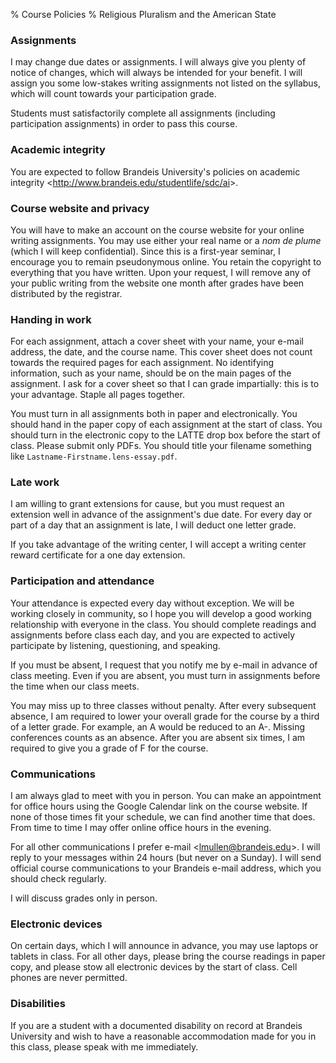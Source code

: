 % Course Policies
% Religious Pluralism and the American State

### Assignments

I may change due dates or assignments. I will always give you plenty of
notice of changes, which will always be intended for your benefit. I
will assign you some low-stakes writing assignments not listed on the
syllabus, which will count towards your participation grade.

Students must satisfactorily complete all assignments (including
participation assignments) in order to pass this course.

### Academic integrity

You are expected to follow Brandeis University's policies on academic
integrity <<http://www.brandeis.edu/studentlife/sdc/ai>\>.

### Course website and privacy

You will have to make an account on the course website for your online
writing assignments. You may use either your real name or a *nom de
plume* (which I will keep confidential). Since this is a first-year
seminar, I encourage you to remain pseudonymous online. You retain the
copyright to everything that you have written. Upon your request, I will
remove any of your public writing from the website one month after
grades have been distributed by the registrar.

### Handing in work

For each assignment, attach a cover sheet with your name, your e-mail
address, the date, and the course name. This cover sheet does not count
towards the required pages for each assignment. No identifying
information, such as your name, should be on the main pages of the
assignment. I ask for a cover sheet so that I can grade impartially:
this is to your advantage. Staple all pages together.


You must turn in all assignments both in paper and electronically. You
should hand in the paper copy of each assignment at the start of class.
You should turn in the electronic copy to the LATTE drop box before the
start of class. Please submit only PDFs. You should title your filename
something like `Lastname-Firstname.lens-essay.pdf`.

### Late work

I am willing to grant extensions for cause, but you must request an
extension well in advance of the assignment's due date. For every day or
part of a day that an assignment is late, I will deduct one letter
grade.

If you take advantage of the writing center, I will accept a writing
center reward certificate for a one day extension.

### Participation and attendance

Your attendance is expected every day without exception. We will be
working closely in community, so I hope you will develop a good working
relationship with everyone in the class. You should complete readings
and assignments before class each day, and you are expected to actively
participate by listening, questioning, and speaking. 

If you must be absent, I request that you notify me by e-mail in advance
of class meeting. Even if you are absent, you must turn in assignments
before the time when our class meets.

You may miss up to three classes without penalty. After every subsequent
absence, I am required to lower your overall grade for the course by a
third of a letter grade. For example, an A would be reduced to an A-.
Missing conferences counts as an absence. After you are absent six
times, I am required to give you a grade of F for the course.

### Communications

I am always glad to meet with you in person. You can make an appointment
for office hours using the Google Calendar link on the course website.
If none of those times fit your schedule, we can find another time that
does. From time to time I may offer online office hours in the evening.

For all other communications I prefer e-mail <<lmullen@brandeis.edu>\>.
I will reply to your messages within 24 hours (but never on a
Sunday). I will send official course communications to your Brandeis
e-mail address, which you should check regularly.

I will discuss grades only in person.

### Electronic devices

On certain days, which I will announce in advance, you may use laptops
or tablets in class. For all other days, please bring the course
readings in paper copy, and please stow all electronic devices by the
start of class. Cell phones are never permitted.

### Disabilities

If you are a student with a documented disability on record at Brandeis
University and wish to have a reasonable accommodation made for you in
this class, please speak with me immediately.
